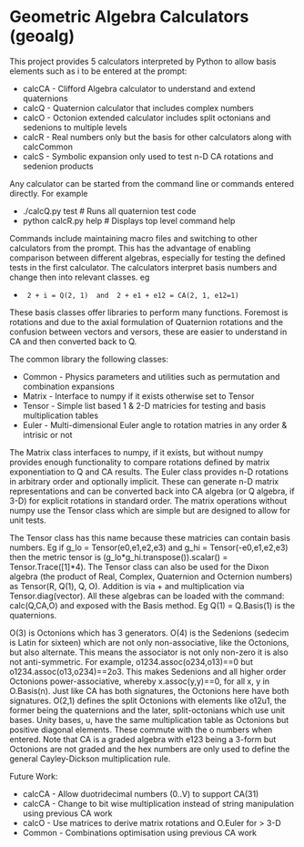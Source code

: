 # Geometric Algebra Calculators (geoalg)

This project provides 5 calculators interpreted by Python to allow basis elements such as i to be entered at the prompt:
* calcCA - Clifford Algebra calculator to understand and extend quaternions
* calcQ - Quaternion calculator that includes complex numbers
* calcO - Octonion extended calculator includes split octonians and sedenions to multiple levels
* calcR - Real numbers only but the basis for other calculators along with calcCommon
* calcS - Symbolic expansion only used to test n-D CA rotations and sedenion products

Any calculator can be started from the command line or commands entered directly. For example
*  ./calcQ.py test         # Runs all quaternion test code
*  python calcR.py help    # Displays top level command help

Commands include maintaining macro files and switching to other calculators from the prompt. This has the advantage of enabling comparison between different algebras, especially for testing the defined tests in the first calculator. The calculators interpret basis numbers and change then into relevant classes. eg
*      2 + i = Q(2, 1)  and  2 + e1 + e12 = CA(2, 1, e12=1)

These basis classes offer libraries to perform many functions. Foremost is rotations and due to the axial formulation of Quaternion rotations and the confusion between vectors and versors, these are easier to understand in CA and then converted back to Q. 

The common library the following classes:
* Common - Physics parameters and utilities such as permutation and combination expansions
* Matrix - Interface to numpy if it exists otherwise set to Tensor
* Tensor - Simple list based 1 & 2-D matricies for testing and basis multiplication tables
* Euler  - Multi-dimensional Euler angle to rotation matries in any order & intrisic or not

The Matrix class interfaces to numpy, if it exists, but without numpy provides enough functionality to compare rotations defined by matrix exponentiation to Q and CA results. The Euler class provides n-D rotations in arbitrary order and optionally implicit. These can generate n-D matrix representations and can be converted back into CA algebra (or Q algebra, if 3-D) for explicit rotations in standard order. The matrix operations without numpy use the Tensor class which are simple but are designed to allow for unit tests.

The Tensor class has this name because these matricies can contain basis numbers. Eg if g_lo = Tensor(e0,e1,e2,e3) and g_hi = Tensor(-e0,e1,e2,e3) then the metric tensor is (g_lo*g_hi.transpose()).scalar() = Tensor.Trace([1]*4). The Tensor class can also be used for the Dixon algebra (the product of Real, Complex, Quaternion and Octernion numbers) as Tensor(R, Q(1), Q, O). Addition is via + and multiplication via Tensor.diag(vector). All these algebras can be loaded with the command: calc(Q,CA,O) and exposed with the Basis method. Eg Q(1) = Q.Basis(1) is the quaternions.

O(3) is Octonions which has 3 generators. O(4) is the Sedenions (sedecim is Latin for sixteen) which are not only non-associative, like the Octonions, but also alternate. This means the associator is not only non-zero it is also not anti-symmetric. For example, o1234.assoc(o234,o13)==0 but o1234.assoc(o13,o234)==2o3. This makes Sedenions and all higher order Octonions power-associative, whereby x.assoc(y,y)==0, for all x, y in O.Basis(n). Just like CA has both signatures, the Octonions here have both signatures. O(2,1) defines the split Octonions with elements like o12u1, the former being the quaternions and the later, split-octonians which use unit bases. Unity bases, u<hex>, have the same multiplication table as Octonions but positive diagonal elements. These commute with the o<hex> numbers when entered. Note that CA is a graded algebra with e123 being a 3-form but Octonions are not graded and the hex numbers are only used to define the general Cayley-Dickson multiplication rule.


Future Work:
* calcCA - Allow duotridecimal numbers (0..V) to support CA(31)
* calcCA - Change to bit wise multiplication instead of string manipulation using previous CA work
* calcO - Use matrices to derive matrix rotations and O.Euler for > 3-D
* Common - Combinations optimisation using previous CA work

